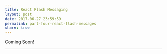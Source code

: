 ```yaml
---
title: React Flash Messaging
layout: post
date: 2017-06-27 23:59:59
permalink: part-four-react-flash-messages
share: true
---
```


Coming Soon!

---
